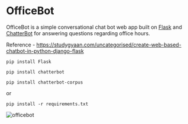 # OfficeBot
OfficeBot is a simple conversational chat bot web app built on [Flask](https://flask.palletsprojects.com/en/2.0.x/) and [ChatterBot](https://chatterbot.readthedocs.io/en/stable/) for answering questions regarding office hours. 

Reference - https://studygyaan.com/uncategorised/create-web-based-chatbot-in-python-django-flask

`pip install Flask`

`pip install chatterbot`

`pip install chatterbot-corpus`

or 

`pip install -r requirements.txt`


![officebot](https://user-images.githubusercontent.com/59718043/126852316-980a24fc-86b9-4198-b435-427263f5d482.png)
